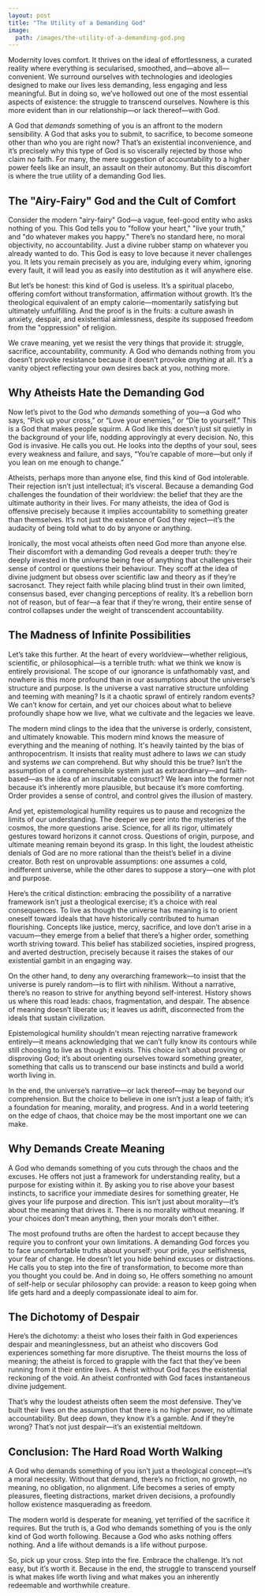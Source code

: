 ```yaml
---
layout: post
title: "The Utility of a Demanding God"
image:
  path: /images/the-utility-of-a-demanding-god.png
---
```


Modernity loves comfort. It thrives on the ideal of effortlessness, a curated reality where everything is secularised, smoothed, and—above all—convenient. We surround ourselves with technologies and ideologies designed to make our lives less demanding, less engaging and less meaningful. But in doing so, we’ve hollowed out one of the most essential aspects of existence: the struggle to transcend ourselves. Nowhere is this more evident than in our relationship—or lack thereof—with God.

A God that *demands* something of you is an affront to the modern sensibility. A God that asks you to submit, to sacrifice, to become someone other than who you are right now? That’s an existential inconvenience, and it’s precisely why this type of God is so viscerally rejected by those who claim no faith. For many, the mere suggestion of accountability to a higher power feels like an insult, an assault on their autonomy. But this discomfort is where the true utility of a demanding God lies.

## The "Airy-Fairy" God and the Cult of Comfort

Consider the modern "airy-fairy" God—a vague, feel-good entity who asks nothing of you. This God tells you to "follow your heart," "live your truth," and "do whatever makes you happy." There’s no standard here, no moral objectivity, no accountability. Just a divine rubber stamp on whatever you already wanted to do. This God is easy to love because it never challenges you. It lets you remain precisely as you are, indulging every whim, ignoring every fault, it will lead you as easily into destitution as it will anywhere else.

But let’s be honest: this kind of God is useless. It’s a spiritual placebo, offering comfort without transformation, affirmation without growth. It’s the theological equivalent of an empty calorie—momentarily satisfying but ultimately unfulfilling. And the proof is in the fruits: a culture awash in anxiety, despair, and existential aimlessness, despite its supposed freedom from the "oppression" of religion.

We crave meaning, yet we resist the very things that provide it: struggle, sacrifice, accountability, community. A God who demands nothing from you doesn’t provoke resistance because it doesn’t provoke *anything* at all. It’s a vanity object reflecting your own desires back at you, nothing more.

## Why Atheists Hate the Demanding God

Now let’s pivot to the God who *demands* something of you—a God who says, “Pick up your cross,” or “Love your enemies,” or “Die to yourself.” This is a God that makes people squirm. A God like this doesn’t just sit quietly in the background of your life, nodding approvingly at every decision. No, this God is invasive. He calls you out. He looks into the depths of your soul, sees every weakness and failure, and says, “You’re capable of more—but only if you lean on me enough to change.”

Atheists, perhaps more than anyone else, find this kind of God intolerable. Their rejection isn’t just intellectual; it’s visceral. Because a demanding God challenges the foundation of their worldview: the belief that they are the ultimate authority in their lives. For many atheists, the idea of God is offensive precisely because it implies accountability to something greater than themselves. It’s not just the existence of God they reject—it’s the audacity of being told what to do by anyone or anything.

Ironically, the most vocal atheists often need God more than anyone else. Their discomfort with a demanding God reveals a deeper truth: they’re deeply invested in the universe being free of anything that challenges their sense of control or questions their behaviour. They scoff at the idea of divine judgment but obsess over scientific law and theory as if they’re sacrosanct. They reject faith while placing blind trust in their own limited, consensus based, ever changing perceptions of reality. It’s a rebellion born not of reason, but of fear—a fear that if they’re wrong, their entire sense of control collapses under the weight of transcendent accountability.

## The Madness of Infinite Possibilities

Let’s take this further. At the heart of every worldview—whether religious, scientific, or philosophical—is a terrible truth: what we think we know is entirely provisional. The scope of our ignorance is unfathomably vast, and nowhere is this more profound than in our assumptions about the universe’s structure and purpose. Is the universe a vast narrative structure unfolding and teeming with meaning? Is it a chaotic sprawl of entirely random events? We can’t know for certain, and yet our choices about what to believe profoundly shape how we live, what we cultivate and the legacies we leave.

The modern mind clings to the idea that the universe is orderly, consistent, and ultimately knowable. This modern mind knows the measure of everything and the meaning of nothing. It's heavily tainted by the bias of anthropocentrism. It insists that reality must adhere to laws _we_ can study and systems _we_ can comprehend. But why should this be true? Isn’t the assumption of a comprehensible system just as extraordinary—and faith-based—as the idea of an inscrutable construct? We lean into the former not because it’s inherently more plausible, but because it’s more comforting. Order provides a sense of control, and control gives the illusion of mastery.

And yet, epistemological humility requires us to pause and recognize the limits of our understanding. The deeper we peer into the mysteries of the cosmos, the more questions arise. Science, for all its rigor, ultimately gestures toward horizons it cannot cross. Questions of origin, purpose, and ultimate meaning remain beyond its grasp. In this light, the loudest atheistic denials of God are no more rational than the theist’s belief in a divine creator. Both rest on unprovable assumptions: one assumes a cold, indifferent universe, while the other dares to suppose a story—one with plot and purpose.

Here’s the critical distinction: embracing the possibility of a narrative framework isn’t just a theological exercise; it’s a choice with real consequences. To live as though the universe has meaning is to orient oneself toward ideals that have historically contributed to human flourishing. Concepts like justice, mercy, sacrifice, and love don’t arise in a vacuum—they emerge from a belief that there’s a higher order, something worth striving toward. This belief has stabilized societies, inspired progress, and averted destruction, precisely because it raises the stakes of our existential gambit in an engaging way.

On the other hand, to deny any overarching framework—to insist that the universe is purely random—is to flirt with nihilism. Without a narrative, there’s no reason to strive for anything beyond self-interest. History shows us where this road leads: chaos, fragmentation, and despair. The absence of meaning doesn’t liberate us; it leaves us adrift, disconnected from the ideals that sustain civilization.

Epistemological humility shouldn't mean rejecting narrative framework entirely—it means acknowledging that we can’t fully know its contours while still choosing to live as though it exists. This choice isn’t about proving or disproving God; it’s about orienting ourselves toward something greater, something that calls us to transcend our base instincts and build a world worth living in.

In the end, the universe’s narrative—or lack thereof—may be beyond our comprehension. But the choice to believe in one isn’t just a leap of faith; it’s a foundation for meaning, morality, and progress. And in a world teetering on the edge of chaos, that choice may be the most important one we can make.

## Why Demands Create Meaning

A God who demands something of you cuts through the chaos and the excuses. He offers not just a framework for understanding reality, but a purpose for existing within it. By asking you to rise above your basest instincts, to sacrifice your immediate desires for something greater, He gives your life purpose and direction. This isn’t just about morality—it’s about the meaning that drives it. There is no morality without meaning. If your choices don't mean anything, then your morals don't either.

The most profound truths are often the hardest to accept because they require you to confront your own limitations. A demanding God forces you to face uncomfortable truths about yourself: your pride, your selfishness, your fear of change. He doesn’t let you hide behind excuses or distractions. He calls you to step into the fire of transformation, to become more than you thought you could be. And in doing so, He offers something no amount of self-help or secular philosophy can provide: a reason to keep going when life gets hard and a deeply compassionate ideal to aim for.

## The Dichotomy of Despair

Here’s the dichotomy: a theist who loses their faith in God experiences despair and meaninglessness, but an atheist who discovers God experiences something far more disruptive. The theist mourns the loss of meaning; the atheist is forced to grapple with the fact that they’ve been running from it their entire lives. A theist without God faces the existential reckoning of the void. An atheist confronted with God faces instantaneous divine judgement.

That’s why the loudest atheists often seem the most defensive. They’ve built their lives on the assumption that there is no higher power, no ultimate accountability. But deep down, they know it’s a gamble. And if they’re wrong? That’s not just despair—it’s an existential meltdown.

## Conclusion: The Hard Road Worth Walking

A God who demands something of you isn’t just a theological concept—it’s a moral necessity. Without that demand, there’s no friction, no growth, no meaning, no obligation, no alignment. Life becomes a series of empty pleasures, fleeting distractions, market driven decisions, a profoundly hollow existence masquerading as freedom.

The modern world is desperate for meaning, yet terrified of the sacrifice it requires. But the truth is, a God who demands something of you is the only kind of God worth following. Because a God who asks nothing offers nothing. And a life without demands is a life without purpose.

So, pick up your cross. Step into the fire. Embrace the challenge. It’s not easy, but it’s worth it. Because in the end, the struggle to transcend yourself is what makes life worth living and what makes you an inherently redeemable and worthwhile creature.
